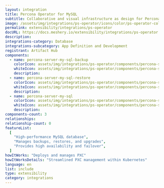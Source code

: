 ```yaml
---
layout: integration
title: Percona Operator for MySQL
subtitle: Collaborative and visual infrastructure as design for Percona Operator for MySQL
image: /assets/img/integrations/ps-operator/icons/color/ps-operator-color.svg
permalink: extensibility/integrations/ps-operator
docURL: https://docs.meshery.io/extensibility/integrations/ps-operator
description:
integrations-category: Database
integrations-subcategory: App Definition and Development
registrant: Artifact Hub
components:
  - name: percona-server-my-sql-backup
    colorIcon: assets/img/integrations/ps-operator/components/percona-server-my-sql-backup/icons/color/percona-server-my-sql-backup-color.svg
    whiteIcon: assets/img/integrations/ps-operator/components/percona-server-my-sql-backup/icons/white/percona-server-my-sql-backup-white.svg
    description:
  - name: percona-server-my-sql-restore
    colorIcon: assets/img/integrations/ps-operator/components/percona-server-my-sql-restore/icons/color/percona-server-my-sql-restore-color.svg
    whiteIcon: assets/img/integrations/ps-operator/components/percona-server-my-sql-restore/icons/white/percona-server-my-sql-restore-white.svg
    description:
  - name: percona-server-my-sql
    colorIcon: assets/img/integrations/ps-operator/components/percona-server-my-sql/icons/color/percona-server-my-sql-color.svg
    whiteIcon: assets/img/integrations/ps-operator/components/percona-server-my-sql/icons/white/percona-server-my-sql-white.svg
    description:
components-count: 3
relationships:
relationship-count: 0
featureList:
  [
    "High-performance MySQL database",
    "Manages backups, restores, and upgrades",
    "Provides high availability and failover",
  ]
howItWorks: "Deploys and manages PXC"
howItWorksDetails: "Streamlined PXC management within Kubernetes"
language: en
list: include
type: extensibility
category: integrations
---
```

